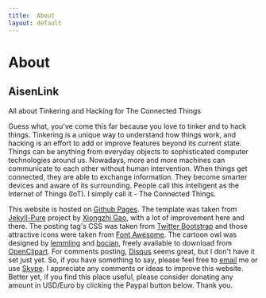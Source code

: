 ```yaml
---
title:  About
layout: default
---
```


<div class="pure-u-1">
	<div class="post">
		<h1 class="content-subhead">About</h1>
		<div class = "post-header">
			<h2 class="post-title">AisenLink</h2>
			<p class="post-meta">
				All about Tinkering and Hacking for The Connected Things
			</p>
		</div>
		<div class = "post-description">
			<p>Guess what, you've come this far because you love to tinker and to hack things. Tinkering is a unique way to understand how things work, and hacking is an effort to add or improve features beyond its current state. Things can be anything from everyday objects to sophisticated computer technologies around us. Nowadays, more and more machines can communicate to each other without human intervention. When things get connected, they are able to exchange information. They become smarter devices and aware of its surrounding. People call this intelligent as the Internet of Things (IoT). I simply call it - The Connected Things.</p>
			<p>This website is hosted on <a href="https://pages.github.com/">Github Pages</a>. The template was taken from <a href="https://github.com/brickgao/jekyll-pure">Jekyll-Pure</a> project by <a href="https://github.com/brickgao">Xiongzhi Gao</a>, with a lot of improvement here and there. The posting tag's CSS was taken from <a href="http://getbootstrap.com">Twitter Bootstrap</a> and those attractive icons were taken from <a href="http://fontawesome.io">Font Awesome</a>. The cartoon owl was designed by <a href="https://openclipart.org/detail/17566/cartoon-owl">lemmling</a> and <a href="https://openclipart.org/detail/168877/owl-with-notebook">bocian</a>, freely available to download from <a href="https://openclipart.org/">OpenClipart</a>. For comments posting, <a href="https://disqus.com/">Disqus</a> seems great, but I don't have it set just yet. So, if you have something to say, please feel free to <a href="mailto:ekawahyu@yahoo.com">email</a> me or use <a href="skype:ekawahyu">Skype</a>. I appreciate any comments or ideas to improve this website. Better yet, if you find this place useful, please consider donating any amount in USD/Euro by clicking the Paypal button below. Thank you.</p>
			<!--Paypal Donation Button-->
			<script src="/js/paypal-button.min.js"></script>
			<script async="async" src="https://www.paypalobjects.com/js/external/paypal-button.min.js?merchant=ekawahyu@yahoo.com" data-button="donate"></script>
			<!--End of Paypal Donation Button-->
		</div>
	</div>
</div>